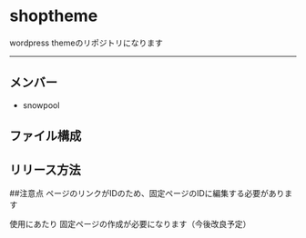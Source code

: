 # shoptheme　
wordpress themeのリポジトリになります

---

## メンバー
* snowpool

## ファイル構成

## リリース方法


##注意点
ページのリンクがIDのため、固定ページのIDに編集する必要があります

使用にあたり
固定ページの作成が必要になります（今後改良予定）
